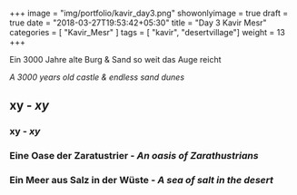 +++
image = "img/portfolio/kavir_day3.png"
showonlyimage = true
draft = true
date = "2018-03-27T19:53:42+05:30"
title = "Day 3 Kavir Mesr"
categories = [ "Kavir_Mesr" ]
tags = [ "kavir", "desertvillage"]
weight = 13
+++

Ein 3000 Jahre alte Burg & Sand so weit das Auge reicht

*A 3000 years old castle & endless sand dunes*
<!--more-->

## xy - *xy*




### xy - *xy*


### Eine Oase der Zaratustrier - *An oasis of Zarathustrians*


### Ein Meer aus Salz in der Wüste - *A sea of salt in the desert*



